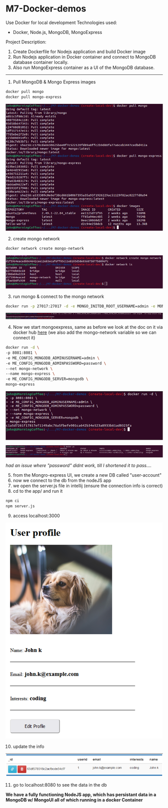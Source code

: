 # M7-Docker-demos
Use Docker for local development
Technologies used:

- Docker, Node.js, MongoDB, MongoExpress

Project Description:

1.  Create Dockerfile for Nodejs application and build Docker image
2.  Run Nodejs application in Docker container and connect to MongoDB database container locally.
3.  Also run MongoExpress container as a UI of the MongoDB database.

------------------------------------------------------------------------------------------------------

1. Pull MongoDB & Mongo Express images

```bash
docker pull mongo
docker pull mongo-express
```

![M7image01.png](assets/M7image01.png)

2. create mongo network

```bash
docker network create mongo-network
```

![M7image02.png](assets/M7image02.png)

3. run mongo & connect to the mongo network

```bash
docker run -p 27017:27017 -d -e MONGO_INITDB_ROOT_USERNAME=admin -e MONGO_INITDB_ROOT_PASSWORD=password --name mongodb --net mongo-network mongo
```

![M7image03.png](assets/M7image03.png)

4. Now we start mongoexpress, same as before we look at the doc on it via docker hub [here](https://hub.docker.com/_/mongo-express) (we also add the mongo-network variable so we can connect it)

```bash
docker run -d \
-p 8081:8081 \
-e ME_CONFIG_MONGODB_ADMINUSERNAME=admin \
-e ME_CONFIG_MONGODB_ADMINPASSWORD=password \
--net mongo-network \
--name mongo-express \
-e ME_CONFIG_MONGODB_SERVER=mongodb \
mongo-express
```

![M7image04.png](assets/M7image04.png)

![M7image05.png](assets/M7image05.png)

*had an issue where "password" didnt work, till I shortened it to pass....*

5. from the Mongro-express UI, we create a new DB called "user-account"
6. now we connect to the db from the nodeJS app
7. we open the server.js file in intellij (ensure the connection info is correct)
8. cd to the app/ and run it

```bash
npm ci
npm server.js
```

9. access localhost:3000

![M7image06.png](assets/M7image06.png)

10. update the info

![M7image07.png](assets/M7image07.png)

11. go to localhost:8080 to see the data in the db

**We have a fully functioning NodeJS app, which has persistant data in a MongoDB w/ MongoUI all of which running in a docker Container**
